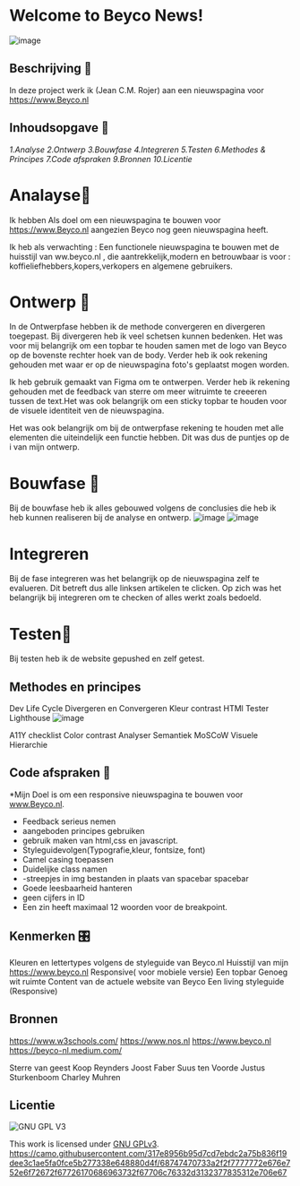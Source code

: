 

#  Welcome to Beyco News!
![image](https://user-images.githubusercontent.com/76013244/144517322-8bacfd54-2191-4d06-9952-a7c28986170d.png)

 
## Beschrijving 🧾
  In deze project werk ik (Jean C.M. Rojer) aan een nieuwspagina voor
  https://www.Beyco.nl
 
 
## Inhoudsopgave 📖
 *1.Analyse*
 *2.Ontwerp*
 *3.Bouwfase*
 *4.Integreren*
 *5.Testen*
 *6.Methodes & Principes*
 *7.Code afspraken*
 *9.Bronnen*
 *10.Licentie*
 

# Analayse🔎
Ik hebben Als doel om een nieuwspagina te bouwen voor https://www.Beyco.nl aangezien 
Beyco nog geen nieuwspagina heeft. 

Ik heb als verwachting : Een functionele nieuwspagina te bouwen 
met de huisstijl van ww.beyco.nl , die aantrekkelijk,modern en betrouwbaar 
is voor : koffieliefhebbers,kopers,verkopers en algemene gebruikers.

# Ontwerp 🎨

In de Ontwerpfase hebben ik de methode convergeren en divergeren toegepast. 
Bij divergeren heb ik veel schetsen kunnen bedenken. Het was voor 
mij belangrijk om een topbar te houden samen met de logo van Beyco 
op de bovenste rechter hoek van de body. Verder heb ik ook 
rekening gehouden met waar er  op de nieuwspagina foto's geplaatst mogen 
worden.

Ik heb gebruik gemaakt van Figma om te ontwerpen. Verder heb ik 
rekening gehouden met de feedback van sterre om meer witruimte 
te creeeren tussen de text.Het was ook belangrijk om een sticky 
topbar te houden voor de visuele identiteit ven de 
nieuwspagina.

Het was ook belangrijk om bij de ontwerpfase rekening te houden 
met alle elementen die uiteindelijk een functie hebben. 
Dit was dus de puntjes op de i van mijn ontwerp. 





# Bouwfase 👷
 Bij de bouwfase heb ik alles gebouwed volgens de conclusies die heb ik heb 
 kunnen realiseren bij de analyse en ontwerp.
 ![image](https://user-images.githubusercontent.com/76013244/144517063-49d033a3-b80b-4c96-ba95-93933138400a.png)
![image](https://user-images.githubusercontent.com/76013244/144517406-4e12334c-5704-4a20-b89b-9cf8569e42e2.png)


 

# Integreren

Bij de fase integreren was het belangrijk op de nieuwspagina 
zelf te evalueren. Dit betreft dus alle linksen artikelen te 
clicken. Op zich was het belangrijk bij integreren om te checken
of alles werkt zoals bedoeld.

# Testen🚀
Bij testen heb ik de website gepushed en zelf getest.

## Methodes en principes
Dev Life Cycle
Divergeren en Convergeren
Kleur contrast
HTMl Tester 
Lighthouse
![image](https://user-images.githubusercontent.com/76013244/144518491-dacf0f73-7093-427e-8668-212c8180b9b2.png)

A11Y checklist
Color contrast Analyser
Semantiek
MoSCoW
Visuele Hierarchie



## Code afspraken 📔

*Mijn Doel is om een responsive nieuwspagina te bouwen voor www.Beyco.nl.

- Feedback serieus nemen 
- aangeboden principes gebruiken 
- gebruik maken van html,css en javascript.
- Styleguidevolgen(Typografie,kleur, fontsize, font)
- Camel casing toepassen
- Duidelijke class namen
- -streepjes in img bestanden in plaats van spacebar spacebar
- Goede leesbaarheid hanteren
- geen cijfers in ID
- Een zin heeft maximaal 12 woorden voor de breakpoint.

## Kenmerken 🎛️
Kleuren en lettertypes volgens de styleguide van Beyco.nl
Huisstijl van mijn https://www.beyco.nl
Responsive( voor mobiele versie)
Een topbar 
Genoeg wit ruimte 
Content van de actuele website van Beyco
Een living styleguide (Responsive)


## Bronnen
https://www.w3schools.com/ 
https://www.nos.nl 
https://www.beyco.nl
https://beyco-nl.medium.com/

Sterre van geest
Koop Reynders
Joost Faber
Suus ten Voorde
Justus Sturkenboom
Charley Muhren


## Licentie

![GNU GPL V3](https://www.gnu.org/graphics/gplv3-127x51.png)

This work is licensed under [GNU GPLv3](./LICENSE).
https://camo.githubusercontent.com/317e8956b95d7cd7ebdc2a75b836f19dee3c1ae5fa0fce5b277338e648880d4f/68747470733a2f2f7777772e676e752e6f72672f67726170686963732f67706c76332d3132377835312e706e67
